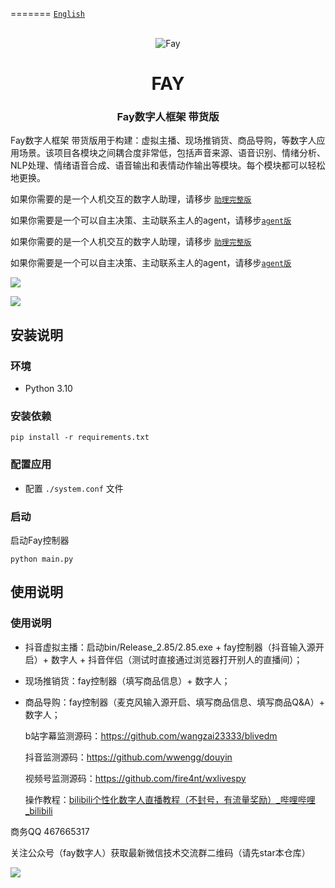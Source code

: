 
=======
[`English`](https://github.com/xszyou/Fay/blob/main/README_EN.md)

<div align="center">
    <br>
    <img src="images/icon.png" alt="Fay">
    <h1>FAY</h1>
	<h3>Fay数字人框架 带货版</h3>
</div>



Fay数字人框架 带货版用于构建：虚拟主播、现场推销货、商品导购，等数字人应用场景。该项目各模块之间耦合度非常低，包括声音来源、语音识别、情绪分析、NLP处理、情绪语音合成、语音输出和表情动作输出等模块。每个模块都可以轻松地更换。



如果你需要的是一个人机交互的数字人助理，请移步 [`助理完整版`](https://github.com/xszyou/Fay/tree/fay-assistant-edition)

如果你需要是一个可以自主决策、主动联系主人的agent，请移步[`agent版`](https://github.com/xszyou/Fay/tree/fay-agent-edition)               

如果你需要的是一个人机交互的数字人助理，请移步 [`助理完整版`](https://github.com/TheRamU/Fay/tree/fay-assistant-edition)

如果你需要是一个可以自主决策、主动联系主人的agent，请移步[`agent版`](https://github.com/TheRamU/Fay/)               

![](images/cs.png)



![](images/controller.png)




## **安装说明**

### **环境** 
- Python 3.10

### **安装依赖**

```shell
pip install -r requirements.txt
```

### **配置应用**
+ 配置 `./system.conf` 文件

### **启动**
启动Fay控制器
```shell
python main.py
```



## **使用说明**


### **使用说明**

+ 抖音虚拟主播：启动bin/Release_2.85/2.85.exe  +  fay控制器（抖音输入源开启）+ 数字人 + 抖音伴侣（测试时直接通过浏览器打开别人的直播间）；

+ 现场推销货：fay控制器（填写商品信息）+ 数字人；

+ 商品导购：fay控制器（麦克风输入源开启、填写商品信息、填写商品Q&A）+ 数字人；

  

  b站字幕监测源码：https://github.com/wangzai23333/blivedm
  
  抖音监测源码：https://github.com/wwengg/douyin

  视频号监测源码：https://github.com/fire4nt/wxlivespy

  操作教程：[bilibili个性化数字人直播教程（不封号，有流量奖励）_哔哩哔哩_bilibili](https://www.bilibili.com/video/BV14h4y1N716/)


商务QQ 467665317

关注公众号（fay数字人）获取最新微信技术交流群二维码（请先star本仓库）

![](images/gzh.jpg)





